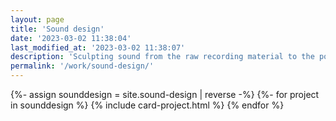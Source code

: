 ```yaml
---
layout: page
title: 'Sound design'
date: '2023-03-02 11:38:04'
last_modified_at: '2023-03-02 11:38:07'
description: 'Sculpting sound from the raw recording material to the polished mastered version is something that always seems magical, like turning a vision into audio.'
permalink: '/work/sound-design/'
---
```

{%- assign sounddesign = site.sound-design | reverse -%}
{%- for project in sounddesign %}
{% include card-project.html %}
{% endfor %}